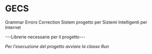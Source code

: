 # GECS
Grammar Errors Correction Sistem 
progetto per Sistemi Intelligenti per Internet 

---Librerie necessarie per il progetto--- 

*Per l'esecuzione del progetto avviare la classe Run*
